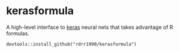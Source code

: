 # kerasformula
A high-level interface to [keras](https://github.com/rdrr1990/keras) neural nets that takes advantage of R formulas.
```
devtools::install_github("rdrr1990/kerasformula")
```
